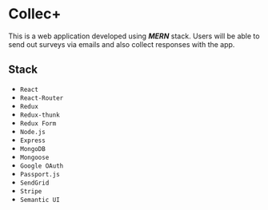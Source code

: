 # Collec+

This is a web application developed using ***MERN*** stack. Users will be able to send out surveys via emails and also collect responses with the app.

## Stack
- `React`
- `React-Router`
- `Redux`
- `Redux-thunk`
- `Redux Form`
- `Node.js`
- `Express`
- `MongoDB`
- `Mongoose`
- `Google OAuth`
- `Passport.js`
- `SendGrid`
- `Stripe`
- `Semantic UI`
